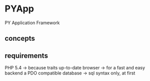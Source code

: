 PYApp
=====

PY Application Framework



concepts
--------
 
			

requirements
------------
PHP 5.4 -> because traits
up-to-date browser -> for a fast and easy backend 
a  PDO compatible database -> sql syntax only, at first
